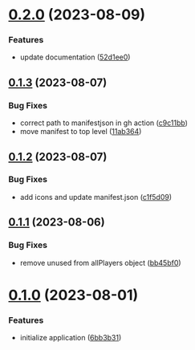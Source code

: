 # [0.2.0](https://github.com/cerico/fpl/compare/v0.1.3...v0.2.0) (2023-08-09)


### Features

* update documentation ([52d1ee0](https://github.com/cerico/fpl/commit/52d1ee0f5ea06840aa567dce1ab1130006fef1bd))



## [0.1.3](https://github.com/cerico/fpl/compare/v0.1.2...v0.1.3) (2023-08-07)


### Bug Fixes

* correct path to manifestjson in gh action ([c9c11bb](https://github.com/cerico/fpl/commit/c9c11bba9e6c453b34bd2b7ac630b22508511ff6))
* move manifest to top level ([11ab364](https://github.com/cerico/fpl/commit/11ab36483edd6b08f7b844caf2a0527ba8ea71e8))



## [0.1.2](https://github.com/cerico/fpl/compare/v0.1.1...v0.1.2) (2023-08-07)


### Bug Fixes

* add icons and update manifest.json ([c1f5d09](https://github.com/cerico/fpl/commit/c1f5d09ecfc73209d74d430f7600648b936ab888))



## [0.1.1](https://github.com/cerico/fpl/compare/v0.1.0...v0.1.1) (2023-08-06)


### Bug Fixes

* remove unused from allPlayers object ([bb45bf0](https://github.com/cerico/fpl/commit/bb45bf0ca80f76847f565eef1ecb0da63dcc313a))



# [0.1.0](https://github.com/cerico/fpl/compare/6bb3b31357ee709153394a75503b76b6d4356b7b...v0.1.0) (2023-08-01)


### Features

* initialize application ([6bb3b31](https://github.com/cerico/fpl/commit/6bb3b31357ee709153394a75503b76b6d4356b7b))



